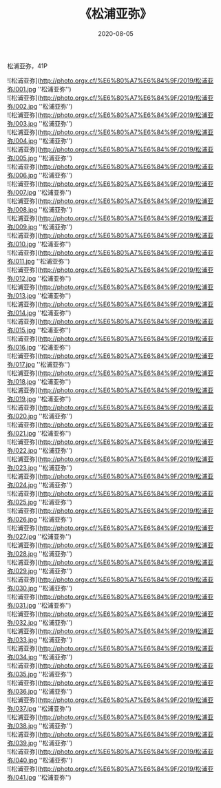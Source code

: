 ﻿---
layout: post
title:  《松浦亚弥》
date:   2020-08-05
image: http://photo.orgx.cf/%E6%80%A7%E6%84%9F/2019/松浦亚弥/000.jpg
categories: [美女, 性感, 泳衣]
---

松浦亚弥，41P

![松浦亚弥](http://photo.orgx.cf/%E6%80%A7%E6%84%9F/2019/松浦亚弥/001.jpg ''松浦亚弥'') <br>
![松浦亚弥](http://photo.orgx.cf/%E6%80%A7%E6%84%9F/2019/松浦亚弥/002.jpg ''松浦亚弥'') <br>
![松浦亚弥](http://photo.orgx.cf/%E6%80%A7%E6%84%9F/2019/松浦亚弥/003.jpg ''松浦亚弥'') <br>
![松浦亚弥](http://photo.orgx.cf/%E6%80%A7%E6%84%9F/2019/松浦亚弥/004.jpg ''松浦亚弥'') <br>
![松浦亚弥](http://photo.orgx.cf/%E6%80%A7%E6%84%9F/2019/松浦亚弥/005.jpg ''松浦亚弥'') <br>
![松浦亚弥](http://photo.orgx.cf/%E6%80%A7%E6%84%9F/2019/松浦亚弥/006.jpg ''松浦亚弥'') <br>
![松浦亚弥](http://photo.orgx.cf/%E6%80%A7%E6%84%9F/2019/松浦亚弥/007.jpg ''松浦亚弥'') <br>
![松浦亚弥](http://photo.orgx.cf/%E6%80%A7%E6%84%9F/2019/松浦亚弥/008.jpg ''松浦亚弥'') <br>
![松浦亚弥](http://photo.orgx.cf/%E6%80%A7%E6%84%9F/2019/松浦亚弥/009.jpg ''松浦亚弥'') <br>
![松浦亚弥](http://photo.orgx.cf/%E6%80%A7%E6%84%9F/2019/松浦亚弥/010.jpg ''松浦亚弥'') <br>
![松浦亚弥](http://photo.orgx.cf/%E6%80%A7%E6%84%9F/2019/松浦亚弥/011.jpg ''松浦亚弥'') <br>
![松浦亚弥](http://photo.orgx.cf/%E6%80%A7%E6%84%9F/2019/松浦亚弥/012.jpg ''松浦亚弥'') <br>
![松浦亚弥](http://photo.orgx.cf/%E6%80%A7%E6%84%9F/2019/松浦亚弥/013.jpg ''松浦亚弥'') <br>
![松浦亚弥](http://photo.orgx.cf/%E6%80%A7%E6%84%9F/2019/松浦亚弥/014.jpg ''松浦亚弥'') <br>
![松浦亚弥](http://photo.orgx.cf/%E6%80%A7%E6%84%9F/2019/松浦亚弥/015.jpg ''松浦亚弥'') <br>
![松浦亚弥](http://photo.orgx.cf/%E6%80%A7%E6%84%9F/2019/松浦亚弥/016.jpg ''松浦亚弥'') <br>
![松浦亚弥](http://photo.orgx.cf/%E6%80%A7%E6%84%9F/2019/松浦亚弥/017.jpg ''松浦亚弥'') <br>
![松浦亚弥](http://photo.orgx.cf/%E6%80%A7%E6%84%9F/2019/松浦亚弥/018.jpg ''松浦亚弥'') <br>
![松浦亚弥](http://photo.orgx.cf/%E6%80%A7%E6%84%9F/2019/松浦亚弥/019.jpg ''松浦亚弥'') <br>
![松浦亚弥](http://photo.orgx.cf/%E6%80%A7%E6%84%9F/2019/松浦亚弥/020.jpg ''松浦亚弥'') <br>
![松浦亚弥](http://photo.orgx.cf/%E6%80%A7%E6%84%9F/2019/松浦亚弥/021.jpg ''松浦亚弥'') <br>
![松浦亚弥](http://photo.orgx.cf/%E6%80%A7%E6%84%9F/2019/松浦亚弥/022.jpg ''松浦亚弥'') <br>
![松浦亚弥](http://photo.orgx.cf/%E6%80%A7%E6%84%9F/2019/松浦亚弥/023.jpg ''松浦亚弥'') <br>
![松浦亚弥](http://photo.orgx.cf/%E6%80%A7%E6%84%9F/2019/松浦亚弥/024.jpg ''松浦亚弥'') <br>
![松浦亚弥](http://photo.orgx.cf/%E6%80%A7%E6%84%9F/2019/松浦亚弥/025.jpg ''松浦亚弥'') <br>
![松浦亚弥](http://photo.orgx.cf/%E6%80%A7%E6%84%9F/2019/松浦亚弥/026.jpg ''松浦亚弥'') <br>
![松浦亚弥](http://photo.orgx.cf/%E6%80%A7%E6%84%9F/2019/松浦亚弥/027.jpg ''松浦亚弥'') <br>
![松浦亚弥](http://photo.orgx.cf/%E6%80%A7%E6%84%9F/2019/松浦亚弥/028.jpg ''松浦亚弥'') <br>
![松浦亚弥](http://photo.orgx.cf/%E6%80%A7%E6%84%9F/2019/松浦亚弥/029.jpg ''松浦亚弥'') <br>
![松浦亚弥](http://photo.orgx.cf/%E6%80%A7%E6%84%9F/2019/松浦亚弥/030.jpg ''松浦亚弥'') <br>
![松浦亚弥](http://photo.orgx.cf/%E6%80%A7%E6%84%9F/2019/松浦亚弥/031.jpg ''松浦亚弥'') <br>
![松浦亚弥](http://photo.orgx.cf/%E6%80%A7%E6%84%9F/2019/松浦亚弥/032.jpg ''松浦亚弥'') <br>
![松浦亚弥](http://photo.orgx.cf/%E6%80%A7%E6%84%9F/2019/松浦亚弥/033.jpg ''松浦亚弥'') <br>
![松浦亚弥](http://photo.orgx.cf/%E6%80%A7%E6%84%9F/2019/松浦亚弥/034.jpg ''松浦亚弥'') <br>
![松浦亚弥](http://photo.orgx.cf/%E6%80%A7%E6%84%9F/2019/松浦亚弥/035.jpg ''松浦亚弥'') <br>
![松浦亚弥](http://photo.orgx.cf/%E6%80%A7%E6%84%9F/2019/松浦亚弥/036.jpg ''松浦亚弥'') <br>
![松浦亚弥](http://photo.orgx.cf/%E6%80%A7%E6%84%9F/2019/松浦亚弥/037.jpg ''松浦亚弥'') <br>
![松浦亚弥](http://photo.orgx.cf/%E6%80%A7%E6%84%9F/2019/松浦亚弥/038.jpg ''松浦亚弥'') <br>
![松浦亚弥](http://photo.orgx.cf/%E6%80%A7%E6%84%9F/2019/松浦亚弥/039.jpg ''松浦亚弥'') <br>
![松浦亚弥](http://photo.orgx.cf/%E6%80%A7%E6%84%9F/2019/松浦亚弥/040.jpg ''松浦亚弥'') <br>
![松浦亚弥](http://photo.orgx.cf/%E6%80%A7%E6%84%9F/2019/松浦亚弥/041.jpg ''松浦亚弥'') <br>
